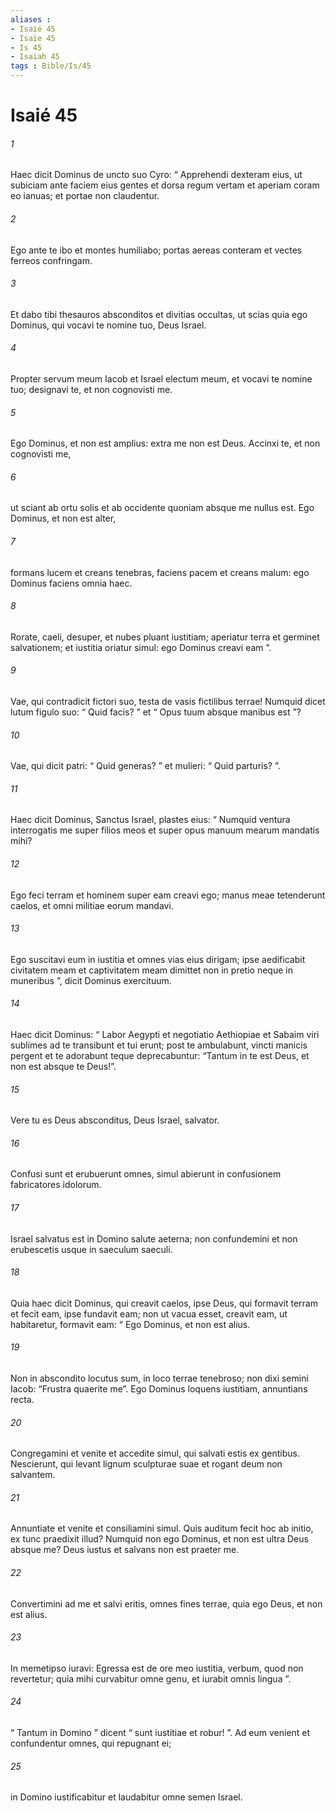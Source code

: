 ```yaml
---
aliases : 
- Isaié 45
- Isaïe 45
- Is 45
- Isaiah 45
tags : Bible/Is/45
---
```


# Isaié 45

###### 1
Haec dicit Dominus de uncto suo Cyro: “ Apprehendi dexteram eius, ut subiciam ante faciem eius gentes et dorsa regum vertam et aperiam coram eo ianuas; et portae non claudentur.
###### 2
Ego ante te ibo et montes humiliabo; portas aereas conteram et vectes ferreos confringam.
###### 3
Et dabo tibi thesauros absconditos et divitias occultas, ut scias quia ego Dominus, qui vocavi te nomine tuo, Deus Israel.
###### 4
Propter servum meum Iacob et Israel electum meum, et vocavi te nomine tuo; designavi te, et non cognovisti me.
###### 5
Ego Dominus, et non est amplius: extra me non est Deus. Accinxi te, et non cognovisti me,
###### 6
ut sciant ab ortu solis et ab occidente quoniam absque me nullus est. Ego Dominus, et non est alter,
###### 7
formans lucem et creans tenebras, faciens pacem et creans malum: ego Dominus faciens omnia haec.
###### 8
Rorate, caeli, desuper, et nubes pluant iustitiam; aperiatur terra et germinet salvationem; et iustitia oriatur simul: ego Dominus creavi eam ”.
###### 9
Vae, qui contradicit fictori suo, testa de vasis fictilibus terrae! Numquid dicet lutum figulo suo: “ Quid facis? ” et “ Opus tuum absque manibus est ”?
###### 10
Vae, qui dicit patri: “ Quid generas? ” et mulieri: “ Quid parturis? ”.
###### 11
Haec dicit Dominus, Sanctus Israel, plastes eius: “ Numquid ventura interrogatis me super filios meos et super opus manuum mearum mandatis mihi?
###### 12
Ego feci terram et hominem super eam creavi ego; manus meae tetenderunt caelos, et omni militiae eorum mandavi.
###### 13
Ego suscitavi eum in iustitia et omnes vias eius dirigam; ipse aedificabit civitatem meam et captivitatem meam dimittet non in pretio neque in muneribus ”, dicit Dominus exercituum.
###### 14
Haec dicit Dominus: “ Labor Aegypti et negotiatio Aethiopiae et Sabaim viri sublimes ad te transibunt et tui erunt; post te ambulabunt, vincti manicis pergent et te adorabunt teque deprecabuntur: “Tantum in te est Deus, et non est absque te Deus!”.
###### 15
Vere tu es Deus absconditus, Deus Israel, salvator.
###### 16
Confusi sunt et erubuerunt omnes, simul abierunt in confusionem fabricatores idolorum.
###### 17
Israel salvatus est in Domino salute aeterna; non confundemini et non erubescetis usque in saeculum saeculi.
###### 18
Quia haec dicit Dominus, qui creavit caelos, ipse Deus, qui formavit terram et fecit eam, ipse fundavit eam; non ut vacua esset, creavit eam, ut habitaretur, formavit eam: “ Ego Dominus, et non est alius.
###### 19
Non in abscondito locutus sum, in loco terrae tenebroso; non dixi semini Iacob: “Frustra quaerite me”. Ego Dominus loquens iustitiam, annuntians recta.
###### 20
Congregamini et venite et accedite simul, qui salvati estis ex gentibus. Nescierunt, qui levant lignum sculpturae suae et rogant deum non salvantem.
###### 21
Annuntiate et venite et consiliamini simul. Quis auditum fecit hoc ab initio, ex tunc praedixit illud? Numquid non ego Dominus, et non est ultra Deus absque me? Deus iustus et salvans non est praeter me.
###### 22
Convertimini ad me et salvi eritis, omnes fines terrae, quia ego Deus, et non est alius.
###### 23
In memetipso iuravi: Egressa est de ore meo iustitia, verbum, quod non revertetur; quia mihi curvabitur omne genu, et iurabit omnis lingua ”.
###### 24
“ Tantum in Domino ” dicent “ sunt iustitiae et robur! ”. Ad eum venient et confundentur omnes, qui repugnant ei;
###### 25
in Domino iustificabitur et laudabitur omne semen Israel.

